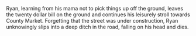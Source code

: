 Ryan, learning from his mama not to pick things up off the ground, leaves the twenty dollar bill on the ground and continues his leisurely stroll towards County Market. Forgetting that the street was under construction, Ryan unknowingly slips into a deep ditch in the road, falling on his head and dies.
